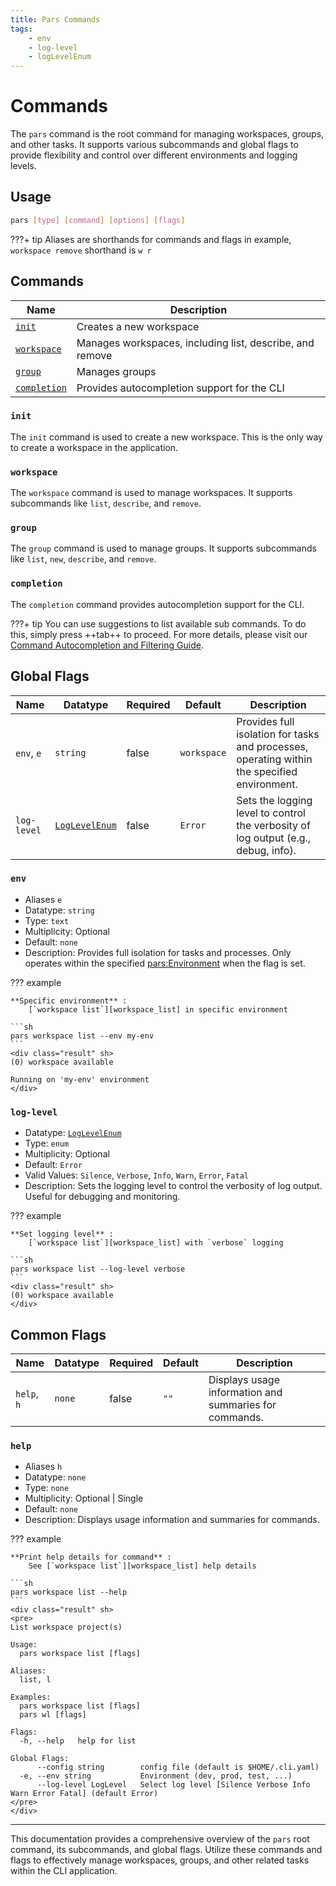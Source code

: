 ```yaml
---
title: Pars Commands
tags:
    - env
    - log-level
    - logLevelEnum
---
```



# Commands

The `pars` command is the root command for managing workspaces, groups, and other tasks. It supports various subcommands and global flags to provide flexibility and control over different environments and logging levels.


## Usage
``` {.sh linenums="0" .no-copy}
pars [type] [command] [options] [flags]
```

???+ tip
    Aliases are shorthands for commands and flags in example, `workspace remove` shorthand is `w r`


## Commands

| Name                         | Description |
|------------------------------|-------------|
| [`init`][init]               | Creates a new workspace |
| [`workspace`][workspace]     | Manages workspaces, including list, describe, and remove |
| [`group`][group]             | Manages groups |
| [`completion`][completion]   | Provides autocompletion support for the CLI |

### `init`

The `init` command is used to create a new workspace. This is the only way to create a workspace in the application.

### `workspace`
The `workspace` command is used to manage workspaces. It supports subcommands like `list`, `describe`, and `remove`.

### `group`
The `group` command is used to manage groups. It supports subcommands like `list`, `new`, `describe`, and `remove`.

### `completion`
The `completion` command provides autocompletion support for the CLI.




???+ tip
    You can use suggestions to list available sub commands. To do this, simply press ++tab++ to proceed. For more details, please visit our [Command Autocompletion and Filtering Guide](../advanced-usage/autocompletion-and-filtering/commands.md).




## Global Flags

| Name          | Datatype    | Required | Default | Description |
|---------------|-------------|-----------|-----------------------|-------------|
| `env`, `e`    | `string`    | false     | `workspace`           | Provides full isolation for tasks and processes, operating within the specified environment. |
| `log-level`   | [`LogLevelEnum`][LogLevelEnum] | false     | `Error`     | Sets the logging level to control the verbosity of log output (e.g., debug, info). |


### `env`
* Aliases `e`
* Datatype: `string`
* Type: `text`
* Multiplicity: Optional
* Default: `none`
* Description: Provides full isolation for tasks and processes. Only operates within the specified  <pars:Environment> when the flag is set.


??? example

    **Specific environment** : 
        [`workspace list`][workspace_list] in specific environment

    ```sh
    pars workspace list --env my-env
    ```
    <div class="result" sh>
    (0) workspace available

    Running on 'my-env' environment
    </div>



### `log-level`
* Datatype: [`LogLevelEnum`][LogLevelEnum]
* Type: `enum`
* Multiplicity: Optional
* Default: `Error`
* Valid Values: `Silence`, `Verbose`, `Info`, `Warn`, `Error`, `Fatal`
* Description: Sets the logging level to control the verbosity of log output. Useful for debugging and monitoring.






??? example

    **Set logging level** : 
        [`workspace list`][workspace_list] with `verbose` logging

    ```sh
    pars workspace list --log-level verbose
    ```
    <div class="result" sh>
    (0) workspace available
    </div>



## Common Flags

| Name          | Datatype    | Required | Default | Description |
|---------------|-------------|-----------|-----------------|-------------|
| `help`, `h`    | `none`     | false     | `""`              |  Displays usage information and summaries for commands. |



### `help`
* Aliases `h`
* Datatype: `none`
* Type: `none`
* Multiplicity: Optional | Single
* Default: `none`
* Description: Displays usage information and summaries for commands.



??? example

    **Print help details for command** : 
        See [`workspace list`][workspace_list] help details

    ```sh
    pars workspace list --help
    ```
    <div class="result" sh>
    <pre>
    List workspace project(s)

    Usage:
      pars workspace list [flags]

    Aliases:
      list, l
    
    Examples:
      pars workspace list [flags]
      pars wl [flags]
    
    Flags:
      -h, --help   help for list
    
    Global Flags:
          --config string        config file (default is $HOME/.cli.yaml)
      -e, --env string           Environment (dev, prod, test, ...)
          --log-level LogLevel   Select log level [Silence Verbose Info Warn Error Fatal] (default Error)
    </pre>
    </div>




---
This documentation provides a comprehensive overview of the `pars` root command, its subcommands, and global flags. Utilize these commands and flags to effectively manage workspaces, groups, and other related tasks within the CLI application.


<!-- Additional links -->
[init]: init/index.md
[workspace]: workspace/index.md
[workspace_list]: workspace/list.md
[group]: group/index.md
[completion]: completion/index.md
[LogLevelEnum]: ../schemas/enum/logLevelEnum.md